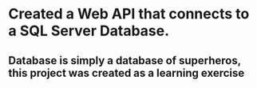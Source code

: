 <h1> Created a Web API that connects to a SQL Server Database. </h1>
<h2> Database is simply a database of superheros, this project was created as a learning exercise </h2>
